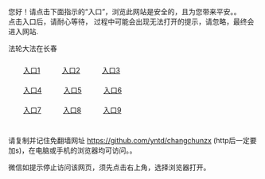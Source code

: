 您好！请点击下面指示的“入口”，浏览此网站是安全的，且为您带来平安。。 <br/>
点击入口后，请耐心等待， 过程中可能会出现无法打开的提示，请忽略，最终会进入网站. </br>

法轮大法在长春<br/>
<div style="padding:10px"><a style="margin:20px" target="_blank" href="https://d4wfzmacbq47f.cloudfront.net/2Qpsp?pgldxwt" id="ccLink1" rel="nofollow">入口1</a> <a target="_blank" style="margin:20px" href="https://d2inelwmzkb4j.cloudfront.net/2Qpsp?qfbzwgro" id="ccLink2" rel="nofollow">入口2</a> <a style="margin:20px" target="_blank" href="https://d1kly9ghqovh00.cloudfront.net/2Qpsp?njqwoxk" id="ccLink3" rel="nofollow">入口3</a></div>

<div style="padding:10px" ><a style="margin:20px" target="_blank" href="https://d4wfzmacbq47f.cloudfront.net/2Qpsp?pgldxwt" id="ccLink4" rel="nofollow">入口4</a> <a style="margin:20px" href="https://d2inelwmzkb4j.cloudfront.net/2Qpsp?qfbzwgro" target="_blank" id="ccLink5" rel="nofollow">入口5</a> <a style="margin:20px" href="https://d1kly9ghqovh00.cloudfront.net/2Qpsp?njqwoxk" target="_blank" id="ccLink6" rel="nofollow">入口6</a></div>

<div style="padding:10px"><a style="margin:20px" target="_blank" href="https://d4wfzmacbq47f.cloudfront.net/2Qpsp?pgldxwt" id="ccLink7" rel="nofollow">入口7</a> <a style="margin:20px" href="https://d2inelwmzkb4j.cloudfront.net/2Qpsp?qfbzwgro" target="_blank" id="ccLink8" rel="nofollow">入口8</a> <a style="margin:20px" target="_blank" href="https://d1kly9ghqovh00.cloudfront.net/2Qpsp?njqwoxk" id="ccLink9" rel="nofollow">入口9</a></div>

<br/>



请复制并记住免翻墙网址 https://github.com/yntd/changchunzx (http后一定要加s)，在电脑或手机的浏览器均可访问。。<br/>

微信如提示停止访问该网页，须先点击右上角，选择浏览器打开。
